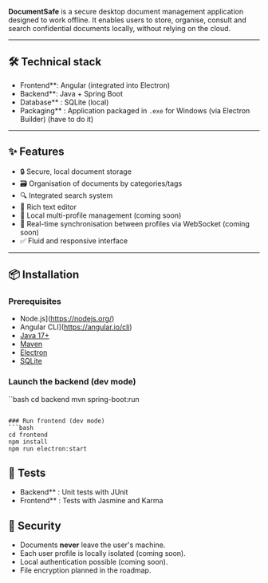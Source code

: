 **DocumentSafe** is a secure desktop document management application designed to work offline. It enables users to store, organise, consult and search confidential documents locally, without relying on the cloud.

---

## 🛠️ Technical stack

- Frontend**: Angular (integrated into Electron)
- Backend**: Java + Spring Boot
- Database** : SQLite (local)
- Packaging** : Application packaged in `.exe` for Windows (via Electron Builder) (have to do it)

---

## ✨ Features

- 🔒 Secure, local document storage
- 🗃️ Organisation of documents by categories/tags
- 🔍 Integrated search system
- 📝 Rich text editor
- 👤 Local multi-profile management (coming soon)
- 🔄 Real-time synchronisation between profiles via WebSocket (coming soon)
- ✅ Fluid and responsive interface

---

## 📦 Installation

### Prerequisites

- Node.js](https://nodejs.org/)
- Angular CLI](https://angular.io/cli)
- [Java 17+](https://adoptium.net/)
- [Maven](https://maven.apache.org/)
- [Electron](https://www.electronjs.org/)
- [SQLite](https://www.sqlite.org/index.html)

### Launch the backend (dev mode)
``bash
cd backend
mvn spring-boot:run
```

### Run frontend (dev mode)
```bash
cd frontend
npm install
npm run electron:start
```

## 🧪 Tests

- Backend** : Unit tests with JUnit  
- Frontend** : Tests with Jasmine and Karma


## 🔐 Security

- Documents **never** leave the user's machine.
- Each user profile is locally isolated (coming soon).
- Local authentication possible (coming soon).
- File encryption planned in the roadmap.
